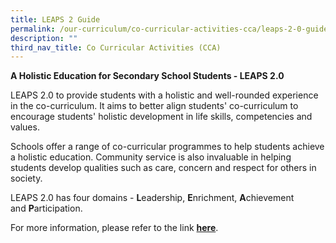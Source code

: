 ```yaml
---
title: LEAPS 2 Guide
permalink: /our-curriculum/co-curricular-activities-cca/leaps-2-0-guide
description: ""
third_nav_title: Co Curricular Activities (CCA)
---
```

<p><strong>A Holistic Education for Secondary School Students - LEAPS 2.0</strong></p>
<p>LEAPS 2.0 to provide students with a holistic and well-rounded experience in the co-curriculum. It aims to better align students' co-curriculum to encourage students' holistic development in life skills, competencies and values.&nbsp;</p>
<p>Schools offer a range of co-curricular programmes to help students achieve a holistic education. Community service is also invaluable in helping students develop qualities such as care, concern and respect for others in society.&nbsp;</p>
<p>LEAPS 2.0 has four domains -&nbsp;<strong>L</strong>eadership,&nbsp;<strong>E</strong>nrichment,&nbsp;<strong>A</strong>chievement and&nbsp;<strong>P</strong>articipation.&nbsp;</p>
<p>For more information, please refer to the link&nbsp;<a href="/files/LEAPS%2020%20Guide.pdf" target="_blank" rel="noopener"><strong>here</strong></a>.&nbsp;</p>